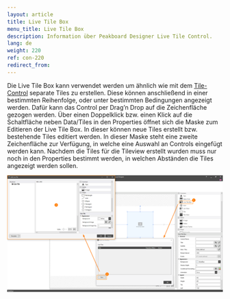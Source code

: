 ```yaml
---
layout: article
title: Live Tile Box
menu_title: Live Tile Box
description: Information über Peakboard Designer Live Tile Control.
lang: de
weight: 220
ref: con-220
redirect_from:
---
```

Die Live Tile Box kann verwendet werden um ähnlich wie mit dem [Tile-Control](https://help.peakboard.com/controls/de-tilecontrol.html) separate Tiles zu erstellen.
Diese können anschließend in einer bestimmten Reihenfolge, oder unter bestimmten Bedingungen angezeigt werden. 
Dafür kann das Control per Drag’n Drop auf die Zeichenfläche gezogen werden.
Über einen Doppelklick bzw. einen Klick auf die Schaltfläche neben Data/Tiles in den Properties öffnet sich die Maske zum Editieren der Live Tile Box. 
In dieser können neue Tiles erstellt bzw. bestehende Tiles editiert werden. 
In dieser Maske steht eine zweite Zeichenfläche zur Verfügung, in welche eine Auswahl an Controls eingefügt werden kann. 
Nachdem die Tiles für die Tileview erstellt wurden muss nur noch in den Properties bestimmt werden, in welchen Abständen die Tiles angezeigt werden sollen.

![image_1](/assets/images/Controls/Live-Tile/livetile.png)